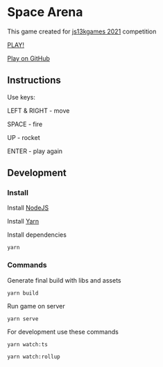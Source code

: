 # Space Arena

This game created for [js13kgames 2021](https://js13kgames.com/) competition

[PLAY!](https://js13kgames.com/entries/space-arena)

[Play on GitHub](https://antonovsergey2211.github.io/space-arena/dist/build/index.html)

## Instructions
Use keys:

LEFT & RIGHT - move

SPACE - fire

UP - rocket

ENTER - play again

## Development

### Install
Install [NodeJS](https://nodejs.org/en/)

Install [Yarn](https://classic.yarnpkg.com/en/docs/install)

Install dependencies
```
yarn
```

### Commands
Generate final build with libs and assets
```
yarn build
```

Run game on server
```
yarn serve
```

For development use these commands
```
yarn watch:ts
```
```
yarn watch:rollup
```